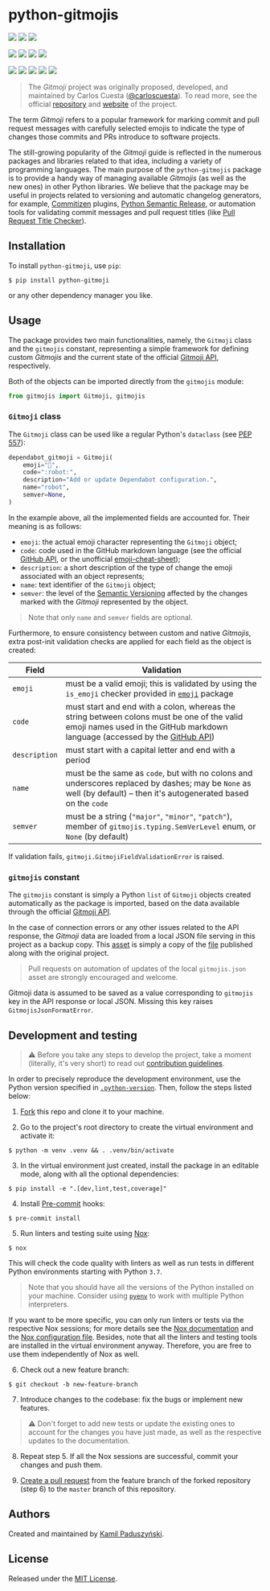 # python-gitmojis

[![](https://results.pre-commit.ci/badge/github/paduszyk/python-gitmojis/master.svg)](https://results.pre-commit.ci/latest/github/paduszyk/python-gitmojis/master)
[![](https://img.shields.io/github/actions/workflow/status/paduszyk/python-gitmojis/ci.yaml?label=CI&logo=github)](https://github.com/paduszyk/python-gitmojis/actions/workflows/ci.yaml)
[![](https://img.shields.io/codecov/c/github/paduszyk/python-gitmojis?logo=codecov&label=codecov)](https://codecov.io/gh/paduszyk/python-gitmojis)

[![](https://img.shields.io/pypi/status/python-gitmojis?logo=pypi)](https://pypi.org/project/python-gitmojis/)
[![](https://img.shields.io/pypi/v/python-gitmojis?logo=pypi)](https://pypi.org/project/python-gitmojis/)
[![](https://img.shields.io/pypi/pyversions/python-gitmojis?logo=python)](https://pypi.org/project/python-gitmojis/)
[![](https://img.shields.io/pypi/l/python-gitmojis)](LICENSE)


[![](https://img.shields.io/badge/%F0%9F%A6%8A-Nox-D85E00.svg)](https://github.com/wntrblm/nox)
[![](https://img.shields.io/endpoint?url=https://raw.githubusercontent.com/astral-sh/ruff/main/assets/badge/v2.json)](https://github.com/astral-sh/ruff)
[![](https://img.shields.io/badge/code%20style-black-black)](https://github.com/wntrblm/nox)
[![](https://img.shields.io/badge/type%20checked-mypy-blue)](https://mypy.readthedocs.io/)
[![](https://img.shields.io/badge/gitmoji-%20😜%20😍-FFDD67.svg)](https://gitmoji.dev)

> The *Gitmoji* project was originally proposed, developed, and maintained by Carlos Cuesta ([@carloscuesta](https://github.com/carloscuesta)). To read more, see the official [repository](https://github.com/carloscuesta/gitmoji) and [website](https://gitmoji.dev) of the project.

The term *Gitmoji* refers to a popular framework for marking commit and pull request messages with carefully selected emojis to indicate the type of changes those commits and PRs introduce to software projects.

The still-growing popularity of the *Gitmoji* guide is reflected in the numerous packages and libraries related to that idea, including a variety of programming languages. The main purpose of the `python-gitmojis` package is to provide a handy way of managing available *Gitmojis* (as well as the new ones) in other Python libraries. We believe that the package may be useful in projects related to versioning and automatic changelog generators, for example, [Commitizen](https://github.com/commitizen-tools/commitizen) plugins, [Python Semantic Release](https://github.com/python-semantic-release/python-semantic-release), or automation tools for validating commit messages and pull request titles (like [Pull Request Title Checker](https://github.com/thehanimo/pr-title-checker/tree/v1.4.0/)).

## Installation

To install `python-gitmoji`, use `pip`:

```console
$ pip install python-gitmoji
```

or any other dependency manager you like.

## Usage

The package provides two main functionalities, namely, the `Gitmoji` class and the `gitmojis` constant, representing a simple framework for defining custom *Gitmojis* and the current state of the official [Gitmoji API](https://github.com/carloscuesta/gitmoji/tree/master/packages/gitmojis#api), respectively.

Both of the objects can be imported directly from the `gitmojis` module:

```python
from gitmojis import Gitmoji, gitmojis
```

### `Gitmoji` class

The `Gitmoji` class can be used like a regular Python's `dataclass` (see [PEP 557](https://peps.python.org/pep-0557/)):

```python
dependabot_gitmoji = Gitmoji(
    emoji="🤖",
    code=":robot:",
    description="Add or update Dependabot configuration.",
    name="robot",
    semver=None,
)
```

In the example above, all the implemented fields are accounted for. Their meaning is as follows:

- `emoji`: the actual emoji character representing the `Gitmoji` object;
- `code`: code used in the GitHub markdown language (see the official [GitHub API](https://docs.github.com/en/rest/emojis), or the unofficial [emoji-cheat-sheet](https://github.com/ikatyang/emoji-cheat-sheet));
- `description`: a short description of the type of change the emoji associated with an object represents;
- `name`: text identifier of the `Gitmoji` object;
- `semver`: the level of the [Semantic Versioning](https://semver.org) affected by the changes marked with the *Gitmoji* represented by the object.

> Note that only `name` and `semver` fields are optional.

Furthermore, to ensure consistency between custom and native *Gitmojis*, extra post-init validation checks are applied for each field as the object is created:

| Field | Validation |
| --- | --- |
| `emoji` | must be a valid emoji; this is validated by using the `is_emoji` checker provided in [`emoji`](https://github.com/carpedm20/emoji/) package |
| `code` | must start and end with a colon, whereas the string between colons must be one of the valid emoji names used in the GitHub markdown language (accessed by the [GitHub API](https://docs.github.com/en/rest/emojis)) |
| `description` | must start with a capital letter and end with a period |
| `name` | must be the same as `code`, but with no colons and underscores replaced by dashes; may be `None` as well (by default) &ndash; then it's autogenerated based on the `code`
| `semver` | must be a string (`"major"`, `"minor"`, `"patch"`), member of `gitmojis.typing.SemVerLevel` enum, or `None` (by default) |

If validation fails, `gitmoji.GitmojiFieldValidationError` is raised.

### `gitmojis` constant

The `gitmojis` constant is simply a Python `list` of `Gitmoji` objects created automatically as the package is imported, based on the data available through the official [Gitmoji API](https://github.com/carloscuesta/gitmoji/tree/master/packages/gitmojis#api).

In the case of connection errors or any other issues related to the API response, the *Gitmoji* data are loaded from a local JSON file serving in this project as a backup copy. This [asset](src/gitmoji/assets/gitmojis.json) is simply a copy of the [file](https://github.com/carloscuesta/gitmoji/blob/master/packages/gitmojis/src/gitmojis.json) published along with the original project.

> Pull requests on automation of updates of the local `gitmojis.json` asset are strongly encouraged and welcome.

Gitmoji data is assumed to be saved as a value corresponding to `gitmojis` key in the API response or local JSON. Missing this key raises `GitmojisJsonFormatError`.

## Development and testing

> ⚠️ Before you take any steps to develop the project, take a moment (literally, it's very short) to read out [contribution guidelines](./CONTRIBUTING.md).

In order to precisely reproduce the development environment, use the Python version specified in [`.python-version`](./.python-version). Then, follow the steps listed below:

1. [Fork](https://docs.github.com/en/get-started/quickstart/fork-a-repo) this repo and clone it to your machine.

2. Go to the project's root directory to create the virtual environment and activate it:

```console
$ python -m venv .venv && . .venv/bin/activate
```

3. In the virtual environment just created, install the package in an editable mode, along with all the optional dependencies:

```console
$ pip install -e ".[dev,lint,test,coverage]"
```

4. Install [Pre-commit](https://pre-commit.com) hooks:

```console
$ pre-commit install
```

5. Run linters and testing suite using [Nox](https://github.com/wntrblm/nox):

```console
$ nox
```

This will check the code quality with linters as well as run tests in different Python environments starting with Python `3.7`.

> Note that you should have all the versions of the Python installed on your machine. Consider using [`pyenv`](https://github.com/pyenv/pyenv) to work with multiple Python interpreters.

If you want to be more specific, you can only run linters or tests via the respective Nox sessions; for more details see the [Nox documentation](https://nox.thea.codes/en/stable/usage.html#specifying-one-or-more-sessions) and the [Nox configuration file](./noxfile.py). Besides, note that all the linters and testing tools are installed in the virtual environment anyway. Therefore, you are free to use them independently of Nox as well.

6. Check out a new feature branch:

```console
$ git checkout -b new-feature-branch
```

7. Introduce changes to the codebase: fix the bugs or implement new features.

> ⚠️ Don't forget to add new tests or update the existing ones to account for the changes you have just made, as well as the respective updates to the documentation.

8. Repeat step 5. If all the Nox sessions are successful, commit your changes and push them.

9. [Create a pull request](https://docs.github.com/en/pull-requests/collaborating-with-pull-requests/proposing-changes-to-your-work-with-pull-requests/creating-a-pull-request) from the feature branch of the forked repository (step 6) to the `master` branch of this repository.

## Authors

Created and maintained by [Kamil Paduszyński](https://github.com/paduszyk).

## License

Released under the [MIT License](LICENSE).
